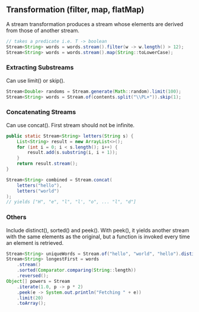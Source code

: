 ## Transformation (filter, map, flatMap)

A stream transformation produces a stream whose elements are derived from those of another stream.

```java
// takes a predicate i.e. T -> boolean
Stream<String> words = words.stream().filter(w -> w.length() > 12);
Stream<String> words = words.stream().map(String::toLowerCase);
```

### Extracting Substreams

Can use limit() or skip().

```java
Stream<Double> randoms = Stream.generate(Math::random).limit(100);
Stream<String> words = Stream.of(contents.split("\\PL+")).skip(1);
```

### Concatenating Streams

Can use concat(). First stream should not be infinite.

```java
public static Stream<String> letters(String s) {
    List<String> result = new ArrayList<>();
    for (int i = 0; i < s.length(); i++) {
        result.add(s.substring(i, i + 1));
    }
    return result.stream();
}

Stream<String> combined = Stream.concat(
    letters("hello"),
    letters("world")
);
// yields ["H", "e", "l", "l', "o", ... "l", "d"]
```

### Others

Include distinct(), sorted() and peek(). With peek(), it yields another stream with the same elements as the original, but a function is invoked every time an element is retrieved.

```java
Stream<String> uniqueWords = Stream.of("hello", "world", "hello").distinct();
Stream<String> longestFirst = words
    .stream()
    .sorted(Comparator.comparing(String::length))
    .reversed();
Object[] powers = Stream
    .iterate(1.0, p -> p * 2)
    .peek(e -> System.out.println("Fetching " + e))
    .limit(20)
    .toArray();
```
